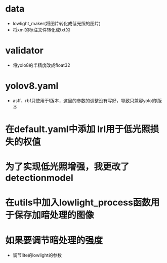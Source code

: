 # data
- lowlight_maker(将图片转化成低光照的图片)
- 将xml的标注文件转化成txt的

# validator
- 将yolo8的半精度改成float32
 
# yolov8.yaml
- asff、rbf只使用于l版本，这里的参数的调整没有写好，导致只兼容yolo的l版本

# 在default.yaml中添加 lrl用于低光照损失的权值

# 为了实现低光照增强，我更改了detectionmodel

# 在utils中加入lowlight_process函数用于保存加暗处理的图像

# 如果要调节暗处理的强度
- 调节lite的lowlight的参数
